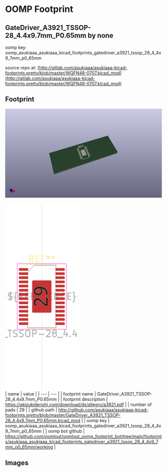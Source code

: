 # OOMP Footprint  
## GateDriver_A3921_TSSOP-28_4.4x9.7mm_P0.65mm  by none  
  
oomp key: oomp_asukiaaa_asukiaaa_kicad_footprints_gatedriver_a3921_tssop_28_4_4x9_7mm_p0_65mm  
  
source repo at: [http://gitlab.com/asukiaaa/asukiaaa-kicad-footprints.pretty/blob/master/WQFN48-0707.kicad_mod](http://gitlab.com/asukiaaa/asukiaaa-kicad-footprints.pretty/blob/master/WQFN48-0707.kicad_mod)  
## Footprint  
  
[![working_kicad_pcb_3d.png](working_kicad_pcb_3d_600.png)](working_kicad_pcb_3d.png)  
  
[![working.png](working_600.png)](working.png)  
| name | value | 
| --- | --- | 
| footprint name | GateDriver_A3921_TSSOP-28_4.4x9.7mm_P0.65mm | 
| footprint description | https://akizukidenshi.com/download/ds/allegro/a3921.pdf | 
| number of pads | 29 | 
| github path | http://github.com/asukiaaa/asukiaaa-kicad-footprints.pretty/blob/master/GateDriver_A3921_TSSOP-28_4.4x9.7mm_P0.65mm.kicad_mod | 
| oomp key | oomp_asukiaaa_asukiaaa_kicad_footprints_gatedriver_a3921_tssop_28_4_4x9_7mm_p0_65mm | 
| oomp bot github | https://github.com/oomlout/oomlout_oomp_footprint_bot/tree/main/footprints/asukiaaa_asukiaaa_kicad_footprints_gatedriver_a3921_tssop_28_4_4x9_7mm_p0_65mm/working | 
## Images  
